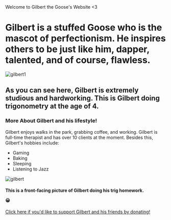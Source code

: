 <html>
</html> 
<head> Welcome to Gilbert the Goose's Website <3 </head>
 <h1> Gilbert is a stuffed Goose who is the mascot of perfectionism. He inspires others to be just like him, dapper, talented, and of course, <strong>flawless</strong>. </h1>
<body> 
 <img src="![image_6483441 (15)](https://user-images.githubusercontent.com/114507311/193761945-24314bf9-caa8-4229-b341-cc0556eeff6f.JPG)" alt="gilbert1">
 </body>
<h2> As you can see here, Gilbert is extremely studious and hardworking. This is Gilbert doing trigonometry at the age of 4. </h2>
 <h3> More About Gilbert and his lifestyle! </h3>
 <body> Gilbert enjoys walks in the park, grabbing coffee, and working. Gilbert is full-time therapist and has over 10 clients at the moment. Besides this, Gilbert's hobbies include:
 
  <ul>
  <li>Gaming</li>
  <li>Baking</li>
  <li>Sleeping</li>
  <li>Listening to Jazz</li>
</ul>  
<body> 
 <img src="https://user-images.githubusercontent.com/114507311/193760493-9ddd47b2-158e-4b66-8c17-27be2821343c.JPG" alt="gilbert"> 
  </body>
  <h4> This is a front-facing picture of Gilbert doing his trig homework. <p>&#128512;</p> </h4>
<a href="https://www.tiktok.com/link/v2?aid=1988&lang=en&scene=bio_url&target=kimrachael25.wixsite.com%2Fmy-site-1"> Click here if you'd like to support Gilbert and his friends by donating!</a> 

